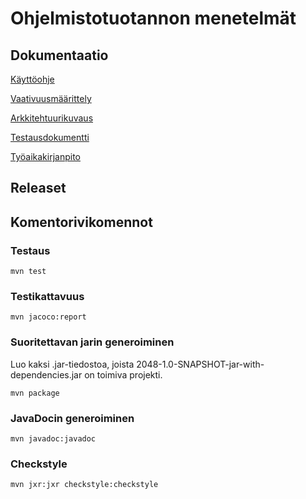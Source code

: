 # Ohjelmistotuotannon menetelmät

## Dokumentaatio

[Käyttöohje](https://github.com/heniko/otm-harjoitustyo/blob/master/dokumentaatio/kayttoohje.md)

[Vaativuusmäärittely](https://github.com/heniko/otm-harjoitustyo/blob/master/dokumentaatio/vaarivuusmaarittely.md)

[Arkkitehtuurikuvaus](https://github.com/heniko/otm-harjoitustyo/blob/master/dokumentaatio/arkkitehtuuri.md)

[Testausdokumentti](https://github.com/heniko/otm-harjoitustyo/blob/master/dokumentaatio/testaus.md)

[Työaikakirjanpito](https://github.com/heniko/otm-harjoitustyo/blob/master/dokumentaatio/tuntikirjanpito.md)


## Releaset



## Komentorivikomennot

### Testaus
```
mvn test
```
### Testikattavuus
```
mvn jacoco:report
```
### Suoritettavan jarin generoiminen
Luo kaksi .jar-tiedostoa, joista 2048-1.0-SNAPSHOT-jar-with-dependencies.jar on toimiva projekti.
```
mvn package
```
### JavaDocin generoiminen
```
mvn javadoc:javadoc
```
### Checkstyle 
```
mvn jxr:jxr checkstyle:checkstyle
```
